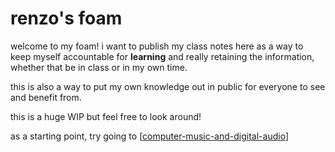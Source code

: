 # renzo's foam

welcome to my foam! i want to publish my class notes here as a way to keep myself accountable for **learning** and really retaining the information, whether that be in class or in my own time.

this is also a way to put my own knowledge out in public for everyone to see and benefit from.

this is a huge WIP but feel free to look around!

as a starting point, try going to [[computer-music-and-digital-audio]]

[//begin]: # "Autogenerated link references for markdown compatibility"
[computer-music-and-digital-audio]: computer-music-and-digital-audio "Computer Music and Digital Audio"
[//end]: # "Autogenerated link references"
